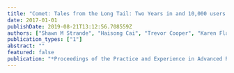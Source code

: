 ```yaml
---
title: "Comet: Tales from the Long Tail: Two Years in and 10,000 users later"
date: 2017-01-01
publishDate: 2019-08-21T13:12:56.708559Z
authors: ["Shawn M Strande", "Haisong Cai", "Trevor Cooper", "Karen Flammer", "Christopher Irving", "Gregor von Laszewski", "Amit Majumdar", "Dmistry Mishin", "Philip Papadopoulos", "Wayne Pfeiffer", " others"]
publication_types: ["1"]
abstract: ""
featured: false
publication: "*Proceedings of the Practice and Experience in Advanced Research Computing 2017 on Sustainability, Success and Impact*"
---
```



